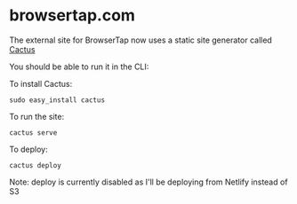 browsertap.com
==============


The external site for BrowserTap now uses a static site generator called [Cactus](https://github.com/koenbok/Cactus)

You should be able to run it in the CLI:

To install Cactus:
```
sudo easy_install cactus
```

To run the site:
```
cactus serve
```

To deploy:
```
cactus deploy
```

Note: deploy is currently disabled as I'll be deploying from Netlify instead of S3
